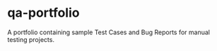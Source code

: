 # qa-portfolio
A portfolio containing sample Test Cases and Bug Reports for manual testing projects.
